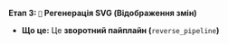 **Етап 3: **`🔄`** Регенерація SVG (Відображення змін)**
* **Що це:** Це **зворотний пайплайн (**`reverse_pipeline`**)**